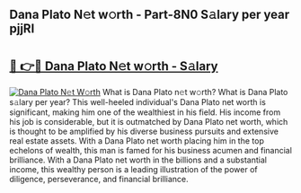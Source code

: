 ## Dana Plato N𝚎t w𝚘rth - Part-8N0 S𝚊lary per year pjjRI

# <h2><a href="http://gc1qcd9.nevu.top/?p=Dana+Plato">🔗 👉🔴 Dana Plato N𝚎t w𝚘rth - S𝚊lary</a></h2>

[![Dana Plato N𝚎t W𝚘rth](https://i.imgur.com/Oavwk0R.jpeg)](http://gc1qcd9.nevu.top/?p=Dana+Plato)
What is Dana Plato n𝚎t w𝚘rth? What is Dana Plato s𝚊lary per year?
This well-heeled individual's Dana Plato net worth is significant, making him one of the wealthiest in his field. His income from his job is considerable, but it is outmatched by Dana Plato net worth, which is thought to be amplified by his diverse business pursuits and extensive real estate assets. With a Dana Plato net worth placing him in the top echelons of wealth, this man is famed for his business acumen and financial brilliance. With a Dana Plato net worth in the billions and a substantial income, this wealthy person is a leading illustration of the power of diligence, perseverance, and financial brilliance.
